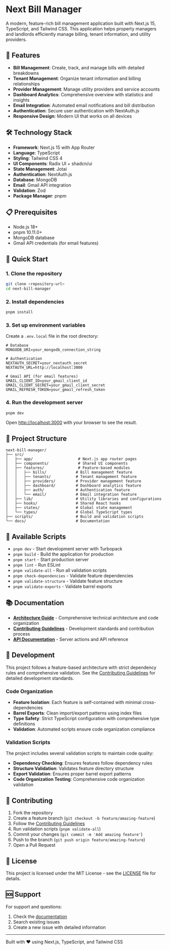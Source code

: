 # Next Bill Manager

A modern, feature-rich bill management application built with Next.js 15, TypeScript, and Tailwind CSS. This application helps property managers and landlords efficiently manage billing, tenant information, and utility providers.

## 🚀 Features

- **Bill Management**: Create, track, and manage bills with detailed breakdowns
- **Tenant Management**: Organize tenant information and billing relationships
- **Provider Management**: Manage utility providers and service accounts
- **Dashboard Analytics**: Comprehensive overview with statistics and insights
- **Email Integration**: Automated email notifications and bill distribution
- **Authentication**: Secure user authentication with NextAuth.js
- **Responsive Design**: Modern UI that works on all devices

## 🛠️ Technology Stack

- **Framework**: Next.js 15 with App Router
- **Language**: TypeScript
- **Styling**: Tailwind CSS 4
- **UI Components**: Radix UI + shadcn/ui
- **State Management**: Jotai
- **Authentication**: NextAuth.js
- **Database**: MongoDB
- **Email**: Gmail API integration
- **Validation**: Zod
- **Package Manager**: pnpm

## 📋 Prerequisites

- Node.js 18+
- pnpm 10.11.0+
- MongoDB database
- Gmail API credentials (for email features)

## 🚀 Quick Start

### 1. Clone the repository

```bash
git clone <repository-url>
cd next-bill-manager
```

### 2. Install dependencies

```bash
pnpm install
```

### 3. Set up environment variables

Create a `.env.local` file in the root directory:

```env
# Database
MONGODB_URI=your_mongodb_connection_string

# Authentication
NEXTAUTH_SECRET=your_nextauth_secret
NEXTAUTH_URL=http://localhost:3000

# Gmail API (for email features)
GMAIL_CLIENT_ID=your_gmail_client_id
GMAIL_CLIENT_SECRET=your_gmail_client_secret
GMAIL_REFRESH_TOKEN=your_gmail_refresh_token
```

### 4. Run the development server

```bash
pnpm dev
```

Open [http://localhost:3000](http://localhost:3000) with your browser to see the result.

## 📁 Project Structure

```
next-bill-manager/
├── src/
│   ├── app/                    # Next.js app router pages
│   ├── components/             # Shared UI components
│   ├── features/               # Feature-based modules
│   │   ├── bills/             # Bill management feature
│   │   ├── tenants/           # Tenant management feature
│   │   ├── providers/         # Provider management feature
│   │   ├── dashboard/         # Dashboard analytics feature
│   │   ├── auth/              # Authentication feature
│   │   └── email/             # Email integration feature
│   ├── lib/                   # Utility libraries and configurations
│   ├── hooks/                 # Shared React hooks
│   ├── states/                # Global state management
│   └── types/                 # Global TypeScript types
├── scripts/                   # Build and validation scripts
└── docs/                      # Documentation
```

## 🧪 Available Scripts

- `pnpm dev` - Start development server with Turbopack
- `pnpm build` - Build the application for production
- `pnpm start` - Start production server
- `pnpm lint` - Run ESLint
- `pnpm validate-all` - Run all validation scripts
- `pnpm check-dependencies` - Validate feature dependencies
- `pnpm validate-structure` - Validate feature structure
- `pnpm validate-exports` - Validate barrel exports

## 📚 Documentation

- **[Architecture Guide](docs/ARCHITECTURE.md)** - Comprehensive technical architecture and code organization
- **[Contributing Guidelines](docs/CONTRIBUTING.md)** - Development standards and contribution process
- **[API Documentation](docs/API.md)** - Server actions and API reference

## 🔧 Development

This project follows a feature-based architecture with strict dependency rules and comprehensive validation. See the [Contributing Guidelines](docs/CONTRIBUTING.md) for detailed development standards.

### Code Organization

- **Feature Isolation**: Each feature is self-contained with minimal cross-dependencies
- **Barrel Exports**: Clean import/export patterns using index files
- **Type Safety**: Strict TypeScript configuration with comprehensive type definitions
- **Validation**: Automated scripts ensure code organization compliance

### Validation Scripts

The project includes several validation scripts to maintain code quality:

- **Dependency Checking**: Ensures features follow dependency rules
- **Structure Validation**: Validates feature directory structure
- **Export Validation**: Ensures proper barrel export patterns
- **Code Organization Testing**: Comprehensive code organization validation

## 🤝 Contributing

1. Fork the repository
2. Create a feature branch (`git checkout -b feature/amazing-feature`)
3. Follow the [Contributing Guidelines](docs/CONTRIBUTING.md)
4. Run validation scripts (`pnpm validate-all`)
5. Commit your changes (`git commit -m 'Add amazing feature'`)
6. Push to the branch (`git push origin feature/amazing-feature`)
7. Open a Pull Request

## 📄 License

This project is licensed under the MIT License - see the [LICENSE](LICENSE) file for details.

## 🆘 Support

For support and questions:

1. Check the [documentation](docs/)
2. Search existing issues
3. Create a new issue with detailed information

---

Built with ❤️ using Next.js, TypeScript, and Tailwind CSS
